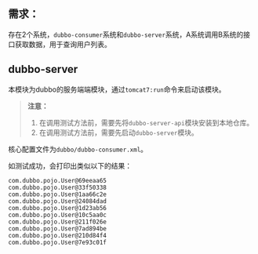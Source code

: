 ## 需求：
存在2个系统，`dubbo-consumer`系统和`dubbo-server`系统，A系统调用B系统的接口获取数据，用于查询用户列表。
## dubbo-server
本模块为dubbo的服务端端模块，通过`tomcat7:run`命令来启动该模块。

> **注意：**
>1. 在调用测试方法前，需要先将`dubbo-server-api`模块安装到本地仓库。
>2. 在调用测试方法前，需要先启动`dubbo-server`模块。

核心配置文件为`dubbo/dubbo-consumer.xml`。

如测试成功，会打印出类似以下的结果：

```
com.dubbo.pojo.User@69eeaa65
com.dubbo.pojo.User@33f50338
com.dubbo.pojo.User@1aa66c2e
com.dubbo.pojo.User@24084dad
com.dubbo.pojo.User@1d23ab56
com.dubbo.pojo.User@10c5aa0c
com.dubbo.pojo.User@211f026e
com.dubbo.pojo.User@7ad894be
com.dubbo.pojo.User@210d84f4
com.dubbo.pojo.User@7e93c01f
```